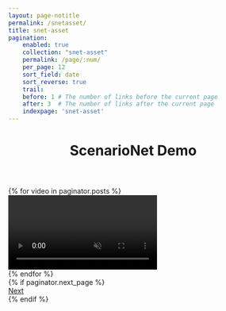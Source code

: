 ```yaml
---
layout: page-notitle
permalink: /snetasset/
title: snet-asset
pagination:
    enabled: true
    collection: "snet-asset"
    permalink: /page/:num/
    per_page: 12
    sort_field: date
    sort_reverse: true
    trail:
    before: 1 # The number of links before the current page
    after: 3  # The number of links after the current page
    indexpage: 'snet-asset'
---
```

<header class="post-header center-text">
    <h1 class="post-title">ScenarioNet Demo</h1>
</header>
<div class="infinite-scroll-gallery">
    <div class="image-gallery">
    {% for video in paginator.posts %}
    <div class="image">
        <video loop muted playsinline data-src="{{ video.src }}" type="video/mp4">
            Your browser does not support the video tag.
        </video>
    </div>
    {% endfor %}
    </div>
    {% if paginator.next_page %}
    <div class="pagination">
        <a href="{{ paginator.next_page_path }}" class="pagination__next">Next</a>
    </div>
    {% endif %}
</div>

<script>
document.addEventListener('DOMContentLoaded', function() {
  var elem = document.querySelector('.image-gallery');
  var msnry = new Masonry( elem, {
    itemSelector: '.image', 
    columnWidth: '.image', 
    percentPosition: true
  });

  function updateColumnWidth() {
    var aspectRatio = window.innerWidth / window.innerHeight;
    if (aspectRatio < 1) {
      // If it's portrait
      msnry.options.columnWidth = elem.offsetWidth;
    } else {
      // If it's landscape
      msnry.options.columnWidth = '.image';
    }
    msnry.layout();
  }
  
  updateColumnWidth();
  window.addEventListener('resize', updateColumnWidth);

  var infScroll = new InfiniteScroll( elem, {
    path: 'a.pagination__next',
    append: '.image',
    history: false,
    scrollThreshold: 0,
    status: '.page-load-status',
    debug: true,
    outlayer: msnry,  // use Masonry as the layout view
  });

  var observer = new IntersectionObserver(function(entries) {
    entries.forEach(function(entry) {
      if (entry.isIntersecting) {
        var video = entry.target;
        if (video) {
          video.src = video.getAttribute('data-src');
          video.load();
        }
      }
    });
  }, {
    rootMargin: '100px' // load when the video is within 100px from the viewport
  });

  function initializeVideo(video) {
    video.onloadeddata = function() {
      msnry.layout();
      video.play().catch(function(error) {
        console.log('Error attempting to play:', error);
      });
    };

    video.onerror = function() {
      console.log('Error loading video:', video.src);
      video.parentElement.style.display = 'none'; // Hide the video
    };

    observer.observe(video);
  }

  document.querySelectorAll('.image-gallery video').forEach(initializeVideo);

  infScroll.on('append', function(response, path, items) {
    items.forEach(function(item) {
      var video = item.querySelector('video');
      if (video) {
        initializeVideo(video);
      }
    });
  });
  window.addEventListener('resize', function() {
    msnry.layout();
  });
});
</script>






